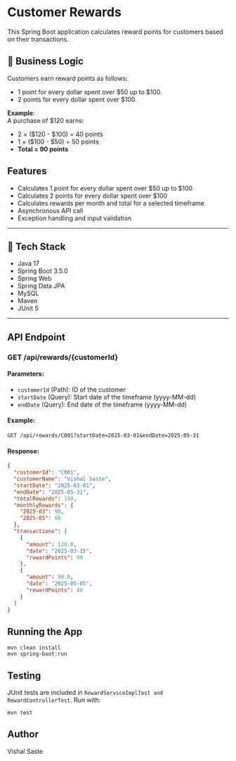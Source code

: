 # Customer Rewards

This Spring Boot application calculates reward points for customers based on their transactions.

## 📌 Business Logic

Customers earn reward points as follows:
- 1 point for every dollar spent over $50 up to $100.
- 2 points for every dollar spent over $100.

**Example**:  
A purchase of $120 earns:  
- 2 × ($120 - $100) = 40 points  
- 1 × ($100 - $50) = 50 points  
- **Total = 90 points**

## Features
- Calculates 1 point for every dollar spent over $50 up to $100
- Calculates 2 points for every dollar spent over $100
- Calculates rewards per month and total for a selected timeframe
- Asynchronous API call
- Exception handling and input validation

---

  ## 🔧 Tech Stack
- Java 17
- Spring Boot 3.5.0
- Spring Web
- Spring Data JPA
- MySQL
- Maven
- JUnit 5

---

## API Endpoint
### GET /api/rewards/{customerId}

#### Parameters:
- `customerId` (Path): ID of the customer
- `startDate` (Query): Start date of the timeframe (yyyy-MM-dd)
- `endDate` (Query): End date of the timeframe (yyyy-MM-dd)

#### Example:
```
GET /api/rewards/C001?startDate=2025-03-01&endDate=2025-05-31
```

#### Response:
```json
{
  "customerId": "C001",
  "customerName": "Vishal Saste",
  "startDate": "2025-03-01",
  "endDate": "2025-05-31",
  "totalRewards": 150,
  "monthlyRewards": {
    "2025-03": 90,
    "2025-05": 60
  },
  "transactions": [
    {
      "amount": 120.0,
      "date": "2025-03-15",
      "rewardPoints": 90
    },
    {
      "amount": 90.0,
      "date": "2025-05-05",
      "rewardPoints": 40
    }
  ]
}
```

## Running the App
```
mvn clean install
mvn spring-boot:run
```

## Testing
JUnit tests are included in `RewardServiceImplTest and RewardControllerTest`.
Run with:
```
mvn test
```

## Author
Vishal Saste
